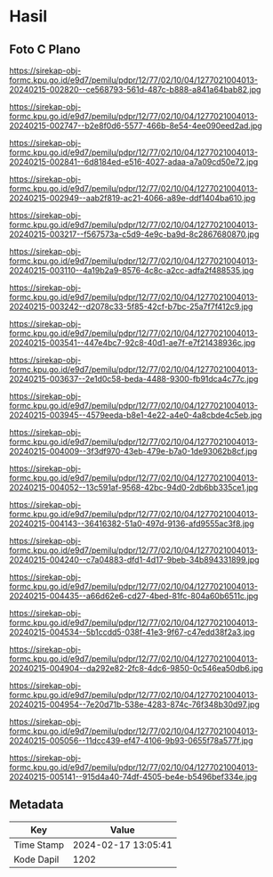 # Hasil

## Foto C Plano

https://sirekap-obj-formc.kpu.go.id/e9d7/pemilu/pdpr/12/77/02/10/04/1277021004013-20240215-002820--ce568793-561d-487c-b888-a841a64bab82.jpg

https://sirekap-obj-formc.kpu.go.id/e9d7/pemilu/pdpr/12/77/02/10/04/1277021004013-20240215-002747--b2e8f0d6-5577-466b-8e54-4ee090eed2ad.jpg

https://sirekap-obj-formc.kpu.go.id/e9d7/pemilu/pdpr/12/77/02/10/04/1277021004013-20240215-002841--6d8184ed-e516-4027-adaa-a7a09cd50e72.jpg

https://sirekap-obj-formc.kpu.go.id/e9d7/pemilu/pdpr/12/77/02/10/04/1277021004013-20240215-002949--aab2f819-ac21-4066-a89e-ddf1404ba610.jpg

https://sirekap-obj-formc.kpu.go.id/e9d7/pemilu/pdpr/12/77/02/10/04/1277021004013-20240215-003217--f567573a-c5d9-4e9c-ba9d-8c2867680870.jpg

https://sirekap-obj-formc.kpu.go.id/e9d7/pemilu/pdpr/12/77/02/10/04/1277021004013-20240215-003110--4a19b2a9-8576-4c8c-a2cc-adfa2f488535.jpg

https://sirekap-obj-formc.kpu.go.id/e9d7/pemilu/pdpr/12/77/02/10/04/1277021004013-20240215-003242--d2078c33-5f85-42cf-b7bc-25a7f7f412c9.jpg

https://sirekap-obj-formc.kpu.go.id/e9d7/pemilu/pdpr/12/77/02/10/04/1277021004013-20240215-003541--447e4bc7-92c8-40d1-ae7f-e7f21438936c.jpg

https://sirekap-obj-formc.kpu.go.id/e9d7/pemilu/pdpr/12/77/02/10/04/1277021004013-20240215-003637--2e1d0c58-beda-4488-9300-fb91dca4c77c.jpg

https://sirekap-obj-formc.kpu.go.id/e9d7/pemilu/pdpr/12/77/02/10/04/1277021004013-20240215-003945--4579eeda-b8e1-4e22-a4e0-4a8cbde4c5eb.jpg

https://sirekap-obj-formc.kpu.go.id/e9d7/pemilu/pdpr/12/77/02/10/04/1277021004013-20240215-004009--3f3df970-43eb-479e-b7a0-1de93062b8cf.jpg

https://sirekap-obj-formc.kpu.go.id/e9d7/pemilu/pdpr/12/77/02/10/04/1277021004013-20240215-004052--13c591af-9568-42bc-94d0-2db6bb335ce1.jpg

https://sirekap-obj-formc.kpu.go.id/e9d7/pemilu/pdpr/12/77/02/10/04/1277021004013-20240215-004143--36416382-51a0-497d-9136-afd9555ac3f8.jpg

https://sirekap-obj-formc.kpu.go.id/e9d7/pemilu/pdpr/12/77/02/10/04/1277021004013-20240215-004240--c7a04883-dfd1-4d17-9beb-34b894331899.jpg

https://sirekap-obj-formc.kpu.go.id/e9d7/pemilu/pdpr/12/77/02/10/04/1277021004013-20240215-004435--a66d62e6-cd27-4bed-81fc-804a60b6511c.jpg

https://sirekap-obj-formc.kpu.go.id/e9d7/pemilu/pdpr/12/77/02/10/04/1277021004013-20240215-004534--5b1ccdd5-038f-41e3-9f67-c47edd38f2a3.jpg

https://sirekap-obj-formc.kpu.go.id/e9d7/pemilu/pdpr/12/77/02/10/04/1277021004013-20240215-004904--da292e82-2fc8-4dc6-9850-0c546ea50db6.jpg

https://sirekap-obj-formc.kpu.go.id/e9d7/pemilu/pdpr/12/77/02/10/04/1277021004013-20240215-004954--7e20d71b-538e-4283-874c-76f348b30d97.jpg

https://sirekap-obj-formc.kpu.go.id/e9d7/pemilu/pdpr/12/77/02/10/04/1277021004013-20240215-005056--11dcc439-ef47-4106-9b93-0655f78a577f.jpg

https://sirekap-obj-formc.kpu.go.id/e9d7/pemilu/pdpr/12/77/02/10/04/1277021004013-20240215-005141--915d4a40-74df-4505-be4e-b5496bef334e.jpg


## Metadata

| Key        | Value               |
| ---------- | ------------------- |
| Time Stamp | 2024-02-17 13:05:41 |
| Kode Dapil | 1202                |



